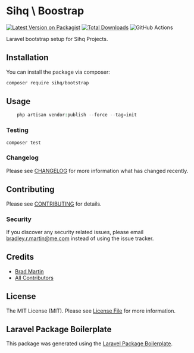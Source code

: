# Sihq \ Boostrap

[![Latest Version on Packagist](https://img.shields.io/packagist/v/sihq/bootstrap.svg?style=flat-square)](https://packagist.org/packages/sihq/bootstrap)
[![Total Downloads](https://img.shields.io/packagist/dt/sihq/bootstrap.svg?style=flat-square)](https://packagist.org/packages/sihq/bootstrap)
![GitHub Actions](https://github.com/sihq/bootstrap/actions/workflows/main.yml/badge.svg)

Laravel bootstrap setup for Sihq Projects.

## Installation

You can install the package via composer:

```bash
composer require sihq/bootstrap
```

## Usage

```php
    php artisan vendor:publish --force --tag=init
```

### Testing

```bash
composer test
```

### Changelog

Please see [CHANGELOG](CHANGELOG.md) for more information what has changed recently.

## Contributing

Please see [CONTRIBUTING](CONTRIBUTING.md) for details.

### Security

If you discover any security related issues, please email bradley.r.martin@me.com instead of using the issue tracker.

## Credits

-   [Brad Martin](https://github.com/sihq)
-   [All Contributors](../../contributors)

## License

The MIT License (MIT). Please see [License File](LICENSE.md) for more information.

## Laravel Package Boilerplate

This package was generated using the [Laravel Package Boilerplate](https://laravelpackageboilerplate.com).
